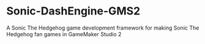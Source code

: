 # Sonic-DashEngine-GMS2
A Sonic The Hedgehog game development framework for making Sonic The Hedgehog fan games in GameMaker Studio 2

